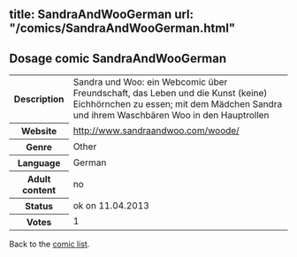 title: SandraAndWooGerman
url: "/comics/SandraAndWooGerman.html"
---
Dosage comic SandraAndWooGerman
-----------------------------------------

<table class="comicinfo">
<tr>
<th>Description</th><td>Sandra und Woo: ein Webcomic über Freundschaft, das Leben und die Kunst (keine) Eichhörnchen zu essen; mit dem Mädchen Sandra und ihrem Waschbären Woo in den Hauptrollen</td>
</tr>
<tr>
<th>Website</th><td><a href="http://www.sandraandwoo.com/woode/">http://www.sandraandwoo.com/woode/</a></td>
</tr>
<tr>
<th>Genre</th><td>Other</td>
</tr>
<tr>
<th>Language</th><td>German</td>
</tr>
<tr>
<th>Adult content</th><td>no</td>
</tr>
<tr>
<th>Status</th><td>ok on 11.04.2013</td>
</tr>
<tr>
<th>Votes</th><td>1</div></td>
</tr>
</table>

Back to the [comic list](../comic-index.html).
